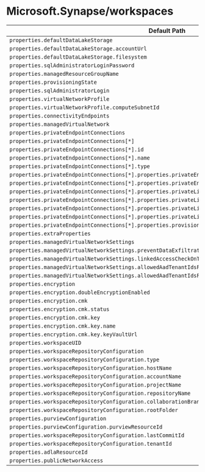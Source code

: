 # Microsoft.Synapse/workspaces

| Default Path | Alias |
|---|---|
| `properties.defaultDataLakeStorage` | `Microsoft.Synapse/workspaces/defaultDataLakeStorage` |
| `properties.defaultDataLakeStorage.accountUrl` | `Microsoft.Synapse/workspaces/defaultDataLakeStorage.accountUrl` |
| `properties.defaultDataLakeStorage.filesystem` | `Microsoft.Synapse/workspaces/defaultDataLakeStorage.filesystem` |
| `properties.sqlAdministratorLoginPassword` | `Microsoft.Synapse/workspaces/sqlAdministratorLoginPassword` |
| `properties.managedResourceGroupName` | `Microsoft.Synapse/workspaces/managedResourceGroupName` |
| `properties.provisioningState` | `Microsoft.Synapse/workspaces/provisioningState` |
| `properties.sqlAdministratorLogin` | `Microsoft.Synapse/workspaces/sqlAdministratorLogin` |
| `properties.virtualNetworkProfile` | `Microsoft.Synapse/workspaces/virtualNetworkProfile` |
| `properties.virtualNetworkProfile.computeSubnetId` | `Microsoft.Synapse/workspaces/virtualNetworkProfile.computeSubnetId` |
| `properties.connectivityEndpoints` | `Microsoft.Synapse/workspaces/connectivityEndpoints` |
| `properties.managedVirtualNetwork` | `Microsoft.Synapse/workspaces/managedVirtualNetwork` |
| `properties.privateEndpointConnections` | `Microsoft.Synapse/workspaces/privateEndpointConnections` |
| `properties.privateEndpointConnections[*]` | `Microsoft.Synapse/workspaces/privateEndpointConnections[*]` |
| `properties.privateEndpointConnections[*].id` | `Microsoft.Synapse/workspaces/privateEndpointConnections[*].id` |
| `properties.privateEndpointConnections[*].name` | `Microsoft.Synapse/workspaces/privateEndpointConnections[*].name` |
| `properties.privateEndpointConnections[*].type` | `Microsoft.Synapse/workspaces/privateEndpointConnections[*].type` |
| `properties.privateEndpointConnections[*].properties.privateEndpoint` | `Microsoft.Synapse/workspaces/privateEndpointConnections[*].privateEndpoint` |
| `properties.privateEndpointConnections[*].properties.privateEndpoint.id` | `Microsoft.Synapse/workspaces/privateEndpointConnections[*].privateEndpoint.id` |
| `properties.privateEndpointConnections[*].properties.privateLinkServiceConnectionState` | `Microsoft.Synapse/workspaces/privateEndpointConnections[*].privateLinkServiceConnectionState` |
| `properties.privateEndpointConnections[*].properties.privateLinkServiceConnectionState.status` | `Microsoft.Synapse/workspaces/privateEndpointConnections[*].privateLinkServiceConnectionState.status` |
| `properties.privateEndpointConnections[*].properties.privateLinkServiceConnectionState.description` | `Microsoft.Synapse/workspaces/privateEndpointConnections[*].privateLinkServiceConnectionState.description` |
| `properties.privateEndpointConnections[*].properties.privateLinkServiceConnectionState.actionsRequired` | `Microsoft.Synapse/workspaces/privateEndpointConnections[*].privateLinkServiceConnectionState.actionsRequired` |
| `properties.privateEndpointConnections[*].properties.provisioningState` | `Microsoft.Synapse/workspaces/privateEndpointConnections[*].provisioningState` |
| `properties.extraProperties` | `Microsoft.Synapse/workspaces/extraProperties` |
| `properties.managedVirtualNetworkSettings` | `Microsoft.Synapse/workspaces/managedVirtualNetworkSettings` |
| `properties.managedVirtualNetworkSettings.preventDataExfiltration` | `Microsoft.Synapse/workspaces/managedVirtualNetworkSettings.preventDataExfiltration` |
| `properties.managedVirtualNetworkSettings.linkedAccessCheckOnTargetResource` | `Microsoft.Synapse/workspaces/managedVirtualNetworkSettings.linkedAccessCheckOnTargetResource` |
| `properties.managedVirtualNetworkSettings.allowedAadTenantIdsForLinking` | `Microsoft.Synapse/workspaces/managedVirtualNetworkSettings.allowedAadTenantIdsForLinking` |
| `properties.managedVirtualNetworkSettings.allowedAadTenantIdsForLinking[*]` | `Microsoft.Synapse/workspaces/managedVirtualNetworkSettings.allowedAadTenantIdsForLinking[*]` |
| `properties.encryption` | `Microsoft.Synapse/workspaces/encryption` |
| `properties.encryption.doubleEncryptionEnabled` | `Microsoft.Synapse/workspaces/encryption.doubleEncryptionEnabled` |
| `properties.encryption.cmk` | `Microsoft.Synapse/workspaces/encryption.cmk` |
| `properties.encryption.cmk.status` | `Microsoft.Synapse/workspaces/encryption.cmk.status` |
| `properties.encryption.cmk.key` | `Microsoft.Synapse/workspaces/encryption.cmk.key` |
| `properties.encryption.cmk.key.name` | `Microsoft.Synapse/workspaces/encryption.cmk.key.name` |
| `properties.encryption.cmk.key.keyVaultUrl` | `Microsoft.Synapse/workspaces/encryption.cmk.key.keyVaultUrl` |
| `properties.workspaceUID` | `Microsoft.Synapse/workspaces/workspaceUID` |
| `properties.workspaceRepositoryConfiguration` | `Microsoft.Synapse/workspaces/workspaceRepositoryConfiguration` |
| `properties.workspaceRepositoryConfiguration.type` | `Microsoft.Synapse/workspaces/workspaceRepositoryConfiguration.type` |
| `properties.workspaceRepositoryConfiguration.hostName` | `Microsoft.Synapse/workspaces/workspaceRepositoryConfiguration.hostName` |
| `properties.workspaceRepositoryConfiguration.accountName` | `Microsoft.Synapse/workspaces/workspaceRepositoryConfiguration.accountName` |
| `properties.workspaceRepositoryConfiguration.projectName` | `Microsoft.Synapse/workspaces/workspaceRepositoryConfiguration.projectName` |
| `properties.workspaceRepositoryConfiguration.repositoryName` | `Microsoft.Synapse/workspaces/workspaceRepositoryConfiguration.repositoryName` |
| `properties.workspaceRepositoryConfiguration.collaborationBranch` | `Microsoft.Synapse/workspaces/workspaceRepositoryConfiguration.collaborationBranch` |
| `properties.workspaceRepositoryConfiguration.rootFolder` | `Microsoft.Synapse/workspaces/workspaceRepositoryConfiguration.rootFolder` |
| `properties.purviewConfiguration` | `Microsoft.Synapse/workspaces/purviewConfiguration` |
| `properties.purviewConfiguration.purviewResourceId` | `Microsoft.Synapse/workspaces/purviewConfiguration.purviewResourceId` |
| `properties.workspaceRepositoryConfiguration.lastCommitId` | `Microsoft.Synapse/workspaces/workspaceRepositoryConfiguration.lastCommitId` |
| `properties.workspaceRepositoryConfiguration.tenantId` | `Microsoft.Synapse/workspaces/workspaceRepositoryConfiguration.tenantId` |
| `properties.adlaResourceId` | `Microsoft.Synapse/workspaces/adlaResourceId` |
| `properties.publicNetworkAccess` | `Microsoft.Synapse/workspaces/publicNetworkAccess` |

